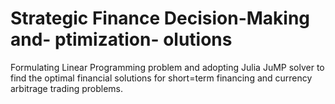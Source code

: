 # Strategic Finance Decision-Making and- ptimization- olutions
Formulating Linear Programming problem and adopting Julia JuMP solver to find the optimal financial solutions for short=term financing and currency arbitrage trading problems. 
